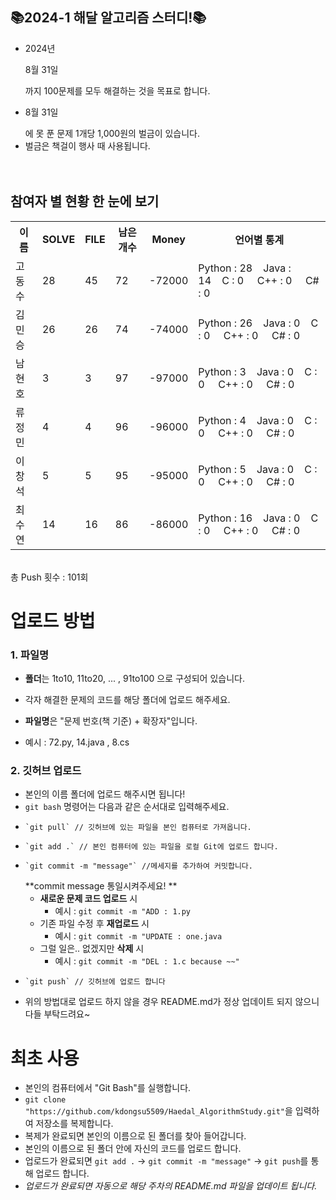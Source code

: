 ## 📚2024-1 해달 알고리즘 스터디!📚
- 2024년 <p style="corlor=red">8월 31일</p>까지 100문제를 모두 해결하는 것을 목표로 합니다.
- <p style="corlor=red">8월 31일</p>에 못 푼 문제 1개당 1,000원의 벌금이 있습니다.
- 벌금은 책걸이 행사 때 사용됩니다.
<br><br><br>


## 참여자 별 현황 한 눈에 보기
<table>
    <th>   이름   </th>
    <th>   SOLVE   </th>
    <th>   FILE  </th>
    <th>   남은 개수  </th>
    <th>   Money   </th>
    <th>   언어별 통계   </th>
  <tr>
        <td> 고동수 </td>
        <td> 28 </td>
        <td> 45 </td>
        <td> 72 </td>
        <td> -72000 </td>
        <td> Python : 28&nbsp&nbsp&nbsp&nbspJava : 14&nbsp&nbsp&nbsp&nbspC : 0&nbsp&nbsp&nbsp&nbsp&nbspC++ : 0&nbsp&nbsp&nbsp&nbsp&nbspC# : 0</td>
    </tr>  <tr>
        <td> 김민승 </td>
        <td> 26 </td>
        <td> 26 </td>
        <td> 74 </td>
        <td> -74000 </td>
        <td> Python : 26&nbsp&nbsp&nbsp&nbspJava : 0&nbsp&nbsp&nbsp&nbspC : 0&nbsp&nbsp&nbsp&nbsp&nbspC++ : 0&nbsp&nbsp&nbsp&nbsp&nbspC# : 0</td>
    </tr>  <tr>
        <td> 남현호 </td>
        <td> 3 </td>
        <td> 3 </td>
        <td> 97 </td>
        <td> -97000 </td>
        <td> Python : 3&nbsp&nbsp&nbsp&nbspJava : 0&nbsp&nbsp&nbsp&nbspC : 0&nbsp&nbsp&nbsp&nbsp&nbspC++ : 0&nbsp&nbsp&nbsp&nbsp&nbspC# : 0</td>
    </tr>  <tr>
        <td> 류정민 </td>
        <td> 4 </td>
        <td> 4 </td>
        <td> 96 </td>
        <td> -96000 </td>
        <td> Python : 4&nbsp&nbsp&nbsp&nbspJava : 0&nbsp&nbsp&nbsp&nbspC : 0&nbsp&nbsp&nbsp&nbsp&nbspC++ : 0&nbsp&nbsp&nbsp&nbsp&nbspC# : 0</td>
    </tr>  <tr>
        <td> 이창석 </td>
        <td> 5 </td>
        <td> 5 </td>
        <td> 95 </td>
        <td> -95000 </td>
        <td> Python : 5&nbsp&nbsp&nbsp&nbspJava : 0&nbsp&nbsp&nbsp&nbspC : 0&nbsp&nbsp&nbsp&nbsp&nbspC++ : 0&nbsp&nbsp&nbsp&nbsp&nbspC# : 0</td>
    </tr>  <tr>
        <td> 최수연 </td>
        <td> 14 </td>
        <td> 16 </td>
        <td> 86 </td>
        <td> -86000 </td>
        <td> Python : 16&nbsp&nbsp&nbsp&nbspJava : 0&nbsp&nbsp&nbsp&nbspC : 0&nbsp&nbsp&nbsp&nbsp&nbspC++ : 0&nbsp&nbsp&nbsp&nbsp&nbspC# : 0</td>
    </tr></table>
<br>
총 Push 횟수 : 101회

# 업로드 방법
### 1. 파일명
- **폴더**는 1to10, 11to20, ... , 91to100 으로 구성되어 있습니다.
- 각자 해결한 문제의 코드를 해당 폴더에 업로드 해주세요.

- **파일명**은 "문제 번호(책 기준) + 확장자"입니다.
- 예시 : 72.py, 14.java , 8.cs

### 2. 깃허브 업로드
- 본인의 이름 폴더에 업로드 해주시면 됩니다!
- `git bash` 명령어는 다음과 같은 순서대로 입력해주세요.
-     `git pull` // 깃허브에 있는 파일을 본인 컴퓨터로 가져옵니다.
-     `git add .` // 본인 컴퓨터에 있는 파일을 로컬 Git에 업로드 합니다.
-     `git commit -m "message"` //메세지를 추가하여 커밋합니다.
    **commit message 통일시켜주세요! **
    - **새로운 문제 코드 업로드** 시
        - 예시 : `git commit -m "ADD : 1.py`
    - 기존 파일 수정 후 **재업로드** 시
        - 예시 : `git commit -m "UPDATE : one.java`
    - 그럴 일은.. 없겠지만 **삭제** 시
        - 예시 : `git commit -m "DEL : 1.c because ~~"`
-     `git push` // 깃허브에 업로드 합니다
- 위의 방법대로 업로드 하지 않을 경우 README.md가 정상 업데이트 되지 않으니 다들 부탁드려요~


# 최초 사용
- 본인의 컴퓨터에서 "Git Bash"를 실행합니다.
- `git clone "https://github.com/kdongsu5509/Haedal_AlgorithmStudy.git"`을 입력하여 저장소를 복제합니다.
- 복제가 완료되면 본인의 이름으로 된 폴더를 찾아 들어갑니다.
- 본인의 이름으로 된 폴더 안에 자신의 코드를 업로드 합니다.
- 업로드가 완료되면 `git add .` -> `git commit -m "message"` -> `git push`를 통해 업로드 합니다.
- *업로드가 완료되면 자동으로 해당 주차의 README.md 파일을 업데이트 됩니다.*
